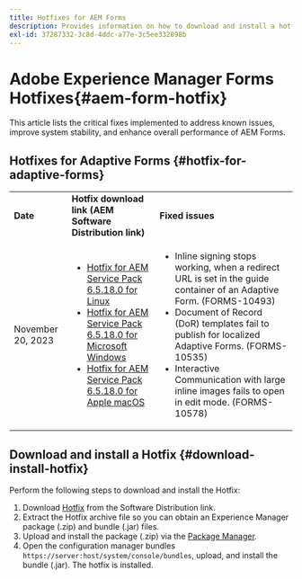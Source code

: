 ```yaml
---
title: Hotfixes for AEM Forms 
description: Provides information on how to download and install a hotfix for AEM Forms. 
exl-id: 37287332-3c8d-4ddc-a77e-3c5ee332898b
---
```

# Adobe Experience Manager Forms Hotfixes{#aem-form-hotfix}

This article lists the critical fixes implemented to address known issues, improve system stability, and enhance overall performance of AEM Forms. 

## Hotfixes for Adaptive Forms {#hotfix-for-adaptive-forms}

<table>
  <tbody>
  <tr>
    <td><strong>Date</strong></td>
    <td><strong>Hotfix download link (AEM Software Distribution link)</strong></td>
    <td><strong>Fixed issues</strong></td>
   </tr>
   <tr>
    <td>November 20, 2023</td>
     <td>
     <ul>
     <li><a href="https://experience.adobe.com/#/downloads/content/software-distribution/en/aem.html?package=/content/software-distribution/en/details.html/content/dam/aem/public/adobe/packages/cq650/servicepack/fd/adobe-aemfd-linux-pkg-6.0.1016-002.zip">Hotfix for AEM Service Pack 6.5.18.0 for Linux</a> </li>
     <li><a href="https://experience.adobe.com/#/downloads/content/software-distribution/en/aem.html?package=/content/software-distribution/en/details.html/content/dam/aem/public/adobe/packages/cq650/servicepack/fd/adobe-aemfd-win-pkg-6.0.1016-002.zip">Hotfix for AEM Service Pack 6.5.18.0 for Microsoft Windows</a> </li>
     <li><a href="https://experience.adobe.com/#/downloads/content/software-distribution/en/aem.html?package=/content/software-distribution/en/details.html/content/dam/aem/public/adobe/packages/cq650/servicepack/fd/adobe-aemfd-osx-pkg-6.0.1016-002.zip">Hotfix for AEM Service Pack 6.5.18.0 for Apple macOS</a></li>
     </ul>
     </td>
    <td>
    <ul>
    <li>Inline signing stops working, when a redirect URL is set in the guide container of an Adaptive Form. (FORMS-10493)</li>
    <li>Document of Record (DoR) templates fail to publish for localized Adaptive Forms. (FORMS-10535)</li>
    <li>Interactive Communication with large inline images fails to open in edit mode. (FORMS-10578)</li>
    </ul>
    </td>    
    </tr>
    <tbody>
     </table>

## Download and install a Hotfix {#download-install-hotfix}

Perform the following steps to download and install the Hotfix:

  1. Download [Hotfix](#hotfix-for-adaptive-forms) from the Software Distribution link.
  1. Extract the Hotfix archive file so you can obtain an Experience Manager package (.zip) and bundle (.jar) files.
  1. Upload and install the package (.zip) via the [Package Manager](https://experienceleague.adobe.com/docs/experience-manager-65/content/sites/administering/contentmanagement/package-manager.html?lang=es#accessing).
  1. Open the configuration manager bundles `https://server:host/system/console/bundles`, upload, and install the bundle (.jar). The hotfix is installed. 
